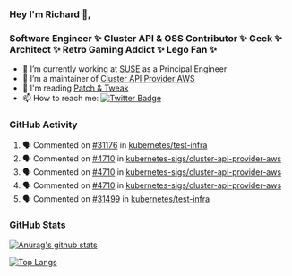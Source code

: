 ### Hey I'm Richard 👋, 

<h3 align="left">Software Engineer ✨ Cluster API & OSS Contributor ✨ Geek ✨ Architect ✨ Retro Gaming Addict ✨ Lego Fan ✨</h3>

- 🔭 I’m currently working at [SUSE](https://www.suse.com/) as a Principal Engineer
- 👯 I’m a maintainer of [Cluster API Provider AWS](https://github.com/kubernetes-sigs/cluster-api-provider-aws)
- 💬 I'm reading [Patch & Tweak](https://bjooks.com/products/patch-tweak-exploring-modular-synthesis)
- 📫 How to reach me: [![Twitter Badge](https://img.shields.io/badge/-@fruit_case-00acee?style=flat&logo=Twitter&logoColor=white)](https://twitter.com/intent/follow?screen_name=fruit_case "Follow on Twitter")

### GitHub Activity 

<!--START_SECTION:activity-->
1. 🗣 Commented on [#31176](https://github.com/kubernetes/test-infra/pull/31176#issuecomment-1866971629) in [kubernetes/test-infra](https://github.com/kubernetes/test-infra)
2. 🗣 Commented on [#4710](https://github.com/kubernetes-sigs/cluster-api-provider-aws/pull/4710#issuecomment-1866697525) in [kubernetes-sigs/cluster-api-provider-aws](https://github.com/kubernetes-sigs/cluster-api-provider-aws)
3. 🗣 Commented on [#4710](https://github.com/kubernetes-sigs/cluster-api-provider-aws/pull/4710#issuecomment-1866697265) in [kubernetes-sigs/cluster-api-provider-aws](https://github.com/kubernetes-sigs/cluster-api-provider-aws)
4. 🗣 Commented on [#4710](https://github.com/kubernetes-sigs/cluster-api-provider-aws/pull/4710#issuecomment-1866654795) in [kubernetes-sigs/cluster-api-provider-aws](https://github.com/kubernetes-sigs/cluster-api-provider-aws)
5. 🗣 Commented on [#31499](https://github.com/kubernetes/test-infra/pull/31499#issuecomment-1866637925) in [kubernetes/test-infra](https://github.com/kubernetes/test-infra)
<!--END_SECTION:activity-->

### GitHub Stats

[![Anurag's github stats](https://github-readme-stats.vercel.app/api?username=richardcase&count_private=true&show_icons=true)](https://github.com/anuraghazra/github-readme-stats)

[![Top Langs](https://github-readme-stats.vercel.app/api/top-langs/?username=richardcase&hide=html&layout=compact)](https://github.com/anuraghazra/github-readme-stats)
